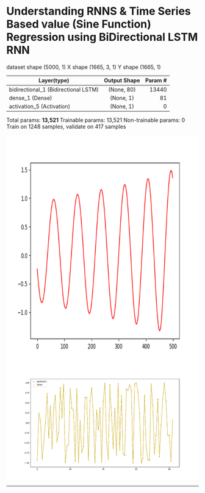 <h1>Understanding RNNS & Time Series Based value (Sine Function) Regression using BiDirectional LSTM RNN</h1>


dataset shape  (5000, 1)
X shape  (1665, 3, 1)
Y shape  (1665, 1)

| Layer(type)       	        | Output Shape           |  Param #  |
| ------------- 		|:-------------:	 | -----:    |
| bidirectional_1 (Bidirectional LSTM)  |  (None, 80)  |   13440     |
| dense_1 (Dense)   	        |  (None, 1)  		 |    81    |
| activation_5 (Activation)     |  (None, 1)  		 |    0      |

Total params: <b>13,521</b>
Trainable params: 13,521
Non-trainable params: 0
Train on 1248 samples, validate on 417 samples

<img width=600 height=600 src='predictions.png'/>

<img width=600 height=300 src='Figure_1.png'/>

_________________________________________________________________

